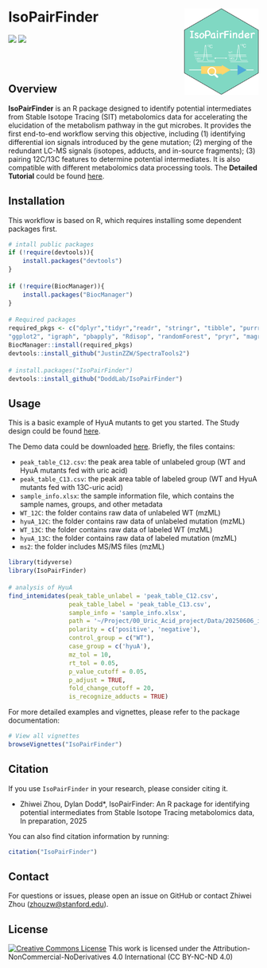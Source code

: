 # IsoPairFinder <img src="man/figures/logo_250612.png" align="right" alt="[IsoPairFinder]" width="150" />


[![](https://www.r-pkg.org/badges/version/masstools?color=green)](https://cran.r-project.org/package=IsoPairFinder)
[![](https://img.shields.io/github/languages/code-size/DoddLab/IsoPairFinder)](https://github.com/DoddLab/IsoPairFinder)

<br><br>


## Overview
**IsoPairFinder** is an R package designed to identify potential intermediates from Stable Isotope Tracing (SIT) metabolomics data for accelerating the elucidation of the metabolism pathway in the gut microbes. It provides the first end-to-end workflow serving this objective, including (1) identifying differential ion signals introduced by the gene mutation; (2) merging of the redundant LC-MS signals (isotopes, adducts, and in-source fragments); (3) pairing 12C/13C features to determine potential intermediates. It is also compatible with different metabolomics data processing tools. The **Detailed Tutorial** could be found [here](https://doddlab.github.io/IsoPairFinder_Tutorials/).



## Installation
This workflow is based on R, which requires installing some dependent packages first. 

```r
# intall public packages
if (!require(devtools)){
    install.packages("devtools")
}

if (!require(BiocManager)){
    install.packages("BiocManager")
}

# Required packages
required_pkgs <- c("dplyr","tidyr","readr", "stringr", "tibble", "purrr",
"ggplot2", "igraph", "pbapply", "Rdisop", "randomForest", "pryr", "magrittr", "rmarkdown", "caret")
BiocManager::install(required_pkgs)
devtools::install_github("JustinZZW/SpectraTools2")

# install.packages("IsoPairFinder")
devtools::install_github("DoddLab/IsoPairFinder")
```

## Usage
This is a basic example of HyuA mutants to get you started. The Study design could be found [here](https://doddlab.github.io/IsoPairFinder_Tutorials/caseStudy.html).  

The Demo data could be downloaded [here](https://github.com/DoddLab/IsoPairFinder_demo_data). Briefly, the files contains:

- `peak_table_C12.csv`: the peak area table of unlabeled group (WT and HyuA mutants fed with uric acid)
- `peak_table_C13.csv`: the peak area table of labeled group (WT and HyuA mutants fed with 13C-uric acid)
- `sample_info.xlsx`: the sample information file, which contains the sample names, groups, and other metadata
- `WT_12C`: the folder contains raw data of unlabeled WT (mzML)
- `hyuA_12C`: the folder contains raw data of unlabeled mutation (mzML)
- `WT_13C`: the folder contains raw data of labeled WT (mzML)
- `hyuA_13C`: the folder contains raw data of labeled mutation (mzML)
- `ms2`: the folder includes MS/MS files (mzML)



```r
library(tidyverse)
library(IsoPairFinder)

# analysis of HyuA 
find_intemidates(peak_table_unlabel = 'peak_table_C12.csv',
                 peak_table_label = 'peak_table_C13.csv',
                 sample_info = 'sample_info.xlsx',
                 path = '~/Project/00_Uric_Acid_project/Data/20250606_isopairfind_test/Demo_data_msdial/',
                 polarity = c('positive', 'negative'),
                 control_group = c("WT"),
                 case_group = c('hyuA'),
                 mz_tol = 10,
                 rt_tol = 0.05,
                 p_value_cutoff = 0.05,
                 p_adjust = TRUE,
                 fold_change_cutoff = 20,
                 is_recognize_adducts = TRUE)

```

For more detailed examples and vignettes, please refer to the package documentation:
```r
# View all vignettes
browseVignettes("IsoPairFinder")

```


## Citation
If you use `IsoPairFinder` in your research, please consider citing it. 

- Zhiwei Zhou, Dylan Dodd*, IsoPairFinder: An R package for identifying potential intermediates from Stable Isotope Tracing metabolomics data, In preparation, 2025

You can also find citation information by running:
```r
citation("IsoPairFinder")
```


## Contact
For questions or issues, please open an issue on GitHub or contact Zhiwei Zhou (zhouzw@stanford.edu).


## License
<a rel="license" href="https://creativecommons.org/licenses/by-nc-nd/4.0/"><img alt="Creative Commons License" style="border-width:0" src="https://i.creativecommons.org/l/by-nc-nd/4.0/88x31.png" /></a> 
This work is licensed under the Attribution-NonCommercial-NoDerivatives 4.0 International (CC BY-NC-ND 4.0)


